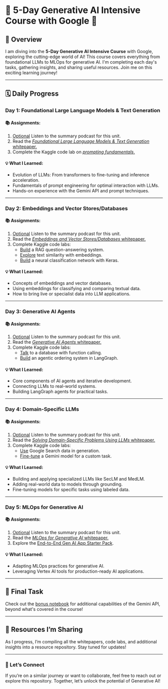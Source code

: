 # 🌟 5-Day Generative AI Intensive Course with Google 🌟  

## 🚀 Overview  
I am diving into the **5-Day Generative AI Intensive Course** with Google, exploring the cutting-edge world of AI! This course covers everything from foundational LLMs to MLOps for generative AI. I'm completing each day's tasks, gathering insights, and sharing useful resources. Join me on this exciting learning journey!  

---

## 🗓️ Daily Progress  

### **Day 1: Foundational Large Language Models & Text Generation**  
#### 📚 Assignments:  
1. [Optional](https://www.youtube.com/watch?v=mQDlCZZsOyo) Listen to the summary podcast for this unit.  
2. Read the [*Foundational Large Language Models & Text Generation* whitepaper.](https://www.kaggle.com/whitepaper-foundational-llm-and-text-generation)  
3. Complete the Kaggle code lab on [*prompting fundamentals*.](https://www.kaggle.com/code/markishere/day-1-prompting)  

#### 💡 What I Learned:  
- Evolution of LLMs: From transformers to fine-tuning and inference acceleration.  
- Fundamentals of prompt engineering for optimal interaction with LLMs.  
- Hands-on experience with the Gemini API and prompt techniques.  

---

### **Day 2: Embeddings and Vector Stores/Databases**  
#### 📚 Assignments:  
1. [Optional](https://www.youtube.com/watch?v=1CC39K76Nqs) Listen to the summary podcast for this unit.  
2. Read the [*Embeddings and Vector Stores/Databases* whitepaper.](https://www.kaggle.com/whitepaper-embeddings-and-vector-stores)  
3. Complete Kaggle code labs:  
   - [Build](https://www.kaggle.com/code/markishere/day-2-document-q-a-with-rag) a RAG question-answering system.  
   - [Explore](https://www.kaggle.com/code/markishere/day-2-embeddings-and-similarity-scores) text similarity with embeddings.  
   - [Build](https://www.kaggle.com/code/markishere/day-2-classifying-embeddings-with-keras) a neural classification network with Keras.  

#### 💡 What I Learned:  
- Concepts of embeddings and vector databases.  
- Using embeddings for classifying and comparing textual data.  
- How to bring live or specialist data into LLM applications.  

---

### **Day 3: Generative AI Agents**  
#### 📚 Assignments:  
1. [Optional](https://www.youtube.com/watch?v=H4gZd4BCrDQ) Listen to the summary podcast for this unit.  
2. Read the [*Generative AI Agents* whitepaper.](https://www.kaggle.com/whitepaper-agents)  
3. Complete Kaggle code labs:  
   - [Talk](https://www.kaggle.com/code/markishere/day-3-function-calling-with-the-gemini-api) to a database with function calling.  
   - [Build](https://www.kaggle.com/code/markishere/day-3-building-an-agent-with-langgraph/) an agentic ordering system in LangGraph.  

#### 💡 What I Learned:  
- Core components of AI agents and iterative development.  
- Connecting LLMs to real-world systems.  
- Building LangGraph agents for practical tasks.  

---

### **Day 4: Domain-Specific LLMs**  
#### 📚 Assignments:  
1. [Optional](https://www.youtube.com/watch?v=b1a4ZOQ8XdI) Listen to the summary podcast for this unit.  
2. Read the [*Solving Domain-Specific Problems Using LLMs* whitepaper.](https://www.kaggle.com/whitepaper-solving-domains-specific-problems-using-llms)  
3. Complete Kaggle code labs:  
   - [Use](https://www.kaggle.com/code/markishere/day-4-google-search-grounding) Google Search data in generation.  
   - [Fine-tune](https://www.kaggle.com/code/markishere/day-4-fine-tuning-a-custom-model) a Gemini model for a custom task.  

#### 💡 What I Learned:  
- Building and applying specialized LLMs like SecLM and MedLM.  
- Adding real-world data to models through grounding.  
- Fine-tuning models for specific tasks using labeled data.  

---

### **Day 5: MLOps for Generative AI**  
#### 📚 Assignments:  
1. [Optional](https://www.youtube.com/watch?v=k9S6IhiUUj4) Listen to the summary podcast for this unit.  
2. Read the [*MLOps for Generative AI* whitepaper.](https://www.kaggle.com/whitepaper-operationalizing-generative-ai-on-vertex-ai-using-mlops)  
3. Explore the [End-to-End Gen AI App Starter Pack](https://goo.gle/e2e-gen-ai-app-starter-pack).  

#### 💡 What I Learned:  
- Adapting MLOps practices for generative AI.  
- Leveraging Vertex AI tools for production-ready AI applications.  

---

## 🎯 Final Task  
Check out the [bonus notebook](https://www.kaggle.com/code/markishere/bonus-day-extra-api-features-to-try/) for additional capabilities of the Gemini API, beyond what's covered in the course!  

---

## 📂 Resources I’m Sharing  
As I progress, I’m compiling all the whitepapers, code labs, and additional insights into a resource repository. Stay tuned for updates!  

---

### 🙌 Let’s Connect  
If you’re on a similar journey or want to collaborate, feel free to reach out or explore this repository. Together, let’s unlock the potential of Generative AI!  
